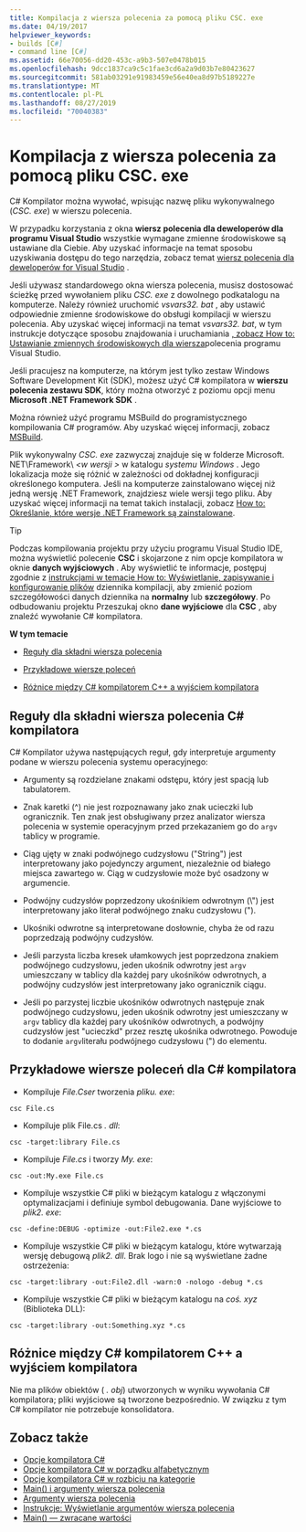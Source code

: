 ```yaml
---
title: Kompilacja z wiersza polecenia za pomocą pliku CSC. exe
ms.date: 04/19/2017
helpviewer_keywords:
- builds [C#]
- command line [C#]
ms.assetid: 66e70056-dd20-453c-a9b3-507e0478b015
ms.openlocfilehash: 9dcc1837ca9c5c1fae3cd6a2a9d03b7e80423627
ms.sourcegitcommit: 581ab03291e91983459e56e40ea8d97b5189227e
ms.translationtype: MT
ms.contentlocale: pl-PL
ms.lasthandoff: 08/27/2019
ms.locfileid: "70040383"
---
```

# <a name="command-line-build-with-cscexe"></a>Kompilacja z wiersza polecenia za pomocą pliku CSC. exe

C# Kompilator można wywołać, wpisując nazwę pliku wykonywalnego (*CSC. exe*) w wierszu polecenia.

W przypadku korzystania z okna **wiersz polecenia dla deweloperów dla programu Visual Studio** wszystkie wymagane zmienne środowiskowe są ustawiane dla Ciebie. Aby uzyskać informacje na temat sposobu uzyskiwania dostępu do tego narzędzia, zobacz temat [wiersz polecenia dla deweloperów for Visual Studio](../../../framework/tools/developer-command-prompt-for-vs.md) .

Jeśli używasz standardowego okna wiersza polecenia, musisz dostosować ścieżkę przed wywołaniem pliku *CSC. exe* z dowolnego podkatalogu na komputerze. Należy również uruchomić *vsvars32. bat* , aby ustawić odpowiednie zmienne środowiskowe do obsługi kompilacji w wierszu polecenia. Aby uzyskać więcej informacji na temat *vsvars32. bat*, w tym instrukcje dotyczące sposobu znajdowania i uruchamiania [, zobacz How to: Ustawianie zmiennych środowiskowych dla wiersza](./how-to-set-environment-variables-for-the-visual-studio-command-line.md)polecenia programu Visual Studio.

Jeśli pracujesz na komputerze, na którym jest tylko zestaw Windows Software Development Kit (SDK), możesz użyć C# kompilatora w **wierszu polecenia zestawu SDK**, który można otworzyć z poziomu opcji menu **Microsoft .NET Framework SDK** .

Można również użyć programu MSBuild do programistycznego kompilowania C# programów. Aby uzyskać więcej informacji, zobacz [MSBuild](/visualstudio/msbuild/msbuild).

Plik wykonywalny *CSC. exe* zazwyczaj znajduje się w folderze Microsoft. NET\Framework\\ *\<w wersji >* w katalogu *systemu Windows* . Jego lokalizacja może się różnić w zależności od dokładnej konfiguracji określonego komputera. Jeśli na komputerze zainstalowano więcej niż jedną wersję .NET Framework, znajdziesz wiele wersji tego pliku. Aby uzyskać więcej informacji na temat takich instalacji, zobacz [How to: Określanie, które wersje .NET Framework są zainstalowane](../../../framework/migration-guide/how-to-determine-which-versions-are-installed.md).

> [!TIP]
> Podczas kompilowania projektu przy użyciu programu Visual Studio IDE, można wyświetlić polecenie **CSC** i skojarzone z nim opcje kompilatora w oknie **danych wyjściowych** . Aby wyświetlić te informacje, postępuj zgodnie z [instrukcjami w temacie How to: Wyświetlanie, zapisywanie i konfigurowanie plików](/visualstudio/ide/how-to-view-save-and-configure-build-log-files#to-change-the-amount-of-information-included-in-the-build-log) dziennika kompilacji, aby zmienić poziom szczegółowości danych dziennika na **normalny** lub **szczegółowy**. Po odbudowaniu projektu Przeszukaj okno **dane wyjściowe** dla **CSC** , aby znaleźć wywołanie C# kompilatora.

 **W tym temacie**

- [Reguły dla składni wiersza polecenia](#rules-for-command-line-syntax-for-the-c-compiler)

- [Przykładowe wiersze poleceń](#sample-command-lines-for-the-c-compiler)

- [Różnice między C# kompilatorem C++ a wyjściem kompilatora](#differences-between-c-compiler-and-c-compiler-output)

## <a name="rules-for-command-line-syntax-for-the-c-compiler"></a>Reguły dla składni wiersza polecenia C# kompilatora

C# Kompilator używa następujących reguł, gdy interpretuje argumenty podane w wierszu polecenia systemu operacyjnego:

- Argumenty są rozdzielane znakami odstępu, który jest spacją lub tabulatorem.

- Znak karetki (^) nie jest rozpoznawany jako znak ucieczki lub ogranicznik. Ten znak jest obsługiwany przez analizator wiersza polecenia w systemie operacyjnym przed przekazaniem go do `argv` tablicy w programie.

- Ciąg ujęty w znaki podwójnego cudzysłowu ("String") jest interpretowany jako pojedynczy argument, niezależnie od białego miejsca zawartego w. Ciąg w cudzysłowie może być osadzony w argumencie.

- Podwójny cudzysłów poprzedzony ukośnikiem odwrotnym (\\") jest interpretowany jako literał podwójnego znaku cudzysłowu (").

- Ukośniki odwrotne są interpretowane dosłownie, chyba że od razu poprzedzają podwójny cudzysłów.

- Jeśli parzysta liczba kresek ułamkowych jest poprzedzona znakiem podwójnego cudzysłowu, jeden ukośnik odwrotny jest `argv` umieszczany w tablicy dla każdej pary ukośników odwrotnych, a podwójny cudzysłów jest interpretowany jako ogranicznik ciągu.

- Jeśli po parzystej liczbie ukośników odwrotnych następuje znak podwójnego cudzysłowu, jeden ukośnik odwrotny jest umieszczany w `argv` tablicy dla każdej pary ukośników odwrotnych, a podwójny cudzysłów jest "ucieczkd" przez resztę ukośnika odwrotnego. Powoduje to dodanie `argv`literału podwójnego cudzysłowu (") do elementu.

## <a name="sample-command-lines-for-the-c-compiler"></a>Przykładowe wiersze poleceń dla C# kompilatora

- Kompiluje *File.Cser* tworzenia *pliku. exe*:

```console
csc File.cs
```

- Kompiluje plik File.cs *. dll*:

```console
csc -target:library File.cs
```

- Kompiluje *File.cs* i tworzy *My. exe*:

```console
csc -out:My.exe File.cs
```

- Kompiluje wszystkie C# pliki w bieżącym katalogu z włączonymi optymalizacjami i definiuje symbol debugowania. Dane wyjściowe to *plik2. exe*:

```console
csc -define:DEBUG -optimize -out:File2.exe *.cs
```

- Kompiluje wszystkie C# pliki w bieżącym katalogu, które wytwarzają wersję debugową *plik2. dll*. Brak logo i nie są wyświetlane żadne ostrzeżenia:

```console
csc -target:library -out:File2.dll -warn:0 -nologo -debug *.cs
```

- Kompiluje wszystkie C# pliki w bieżącym katalogu na *coś. xyz* (Biblioteka DLL):

```console
csc -target:library -out:Something.xyz *.cs
```

## <a name="differences-between-c-compiler-and-c-compiler-output"></a>Różnice między C# kompilatorem C++ a wyjściem kompilatora
Nie ma plików obiektów ( *. obj*) utworzonych w wyniku wywołania C# kompilatora; pliki wyjściowe są tworzone bezpośrednio. W związku z tym C# kompilator nie potrzebuje konsolidatora.

## <a name="see-also"></a>Zobacz także

- [Opcje kompilatora C#](./index.md)
- [Opcje kompilatora C# w porządku alfabetycznym](./listed-alphabetically.md)
- [Opcje kompilatora C# w rozbiciu na kategorie](./listed-by-category.md)
- [Main() i argumenty wiersza polecenia](../../programming-guide/main-and-command-args/index.md)
- [Argumenty wiersza polecenia](../../programming-guide/main-and-command-args/command-line-arguments.md)
- [Instrukcje: Wyświetlanie argumentów wiersza polecenia](../../programming-guide/main-and-command-args/how-to-display-command-line-arguments.md)
- [Main() — zwracane wartości](../../programming-guide/main-and-command-args/main-return-values.md)
